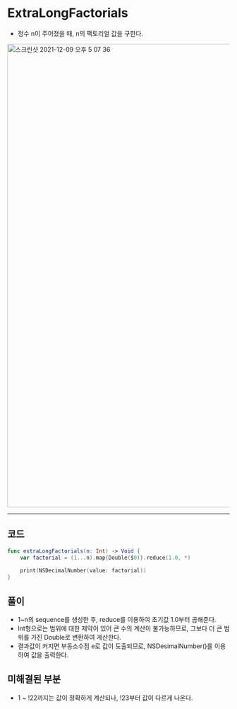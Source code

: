 # ExtraLongFactorials
- 정수 n이 주어졌을 때, n의 팩토리얼 값을 구한다.

<img width="1048" alt="스크린샷 2021-12-09 오후 5 07 36" src="https://user-images.githubusercontent.com/59811450/145358055-337bb47d-4ffe-465d-b74f-065c3bd11d10.png">

***

## 코드

```swift
func extraLongFactorials(n: Int) -> Void {
    var factorial = (1...n).map{Double($0)}.reduce(1.0, *)
    
    print(NSDecimalNumber(value: factorial))
}
```

## 풀이
- 1~n의 sequence를 생성한 후, reduce를 이용하여 초기값 1.0부터 곱해준다.
- Int형으로는 범위에 대한 제약이 있어 큰 수의 계산이 불가능하므로, 그보다 더 큰 범위를 가진 Double로 변환하여 게산한다.
- 결과값이 커지면 부동소수점 e로 값이 도출되므로, NSDesimalNumber()를 이용하여 값을 출력한다.

## 미해결된 부분
- 1 ~ !22까지는 값이 정확하게 계산되나, !23부터 값이 다르게 나온다.
